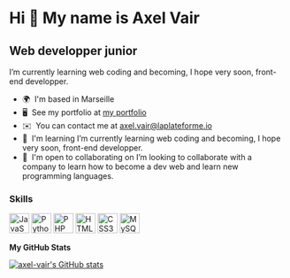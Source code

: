 Hi 👋 My name is Axel Vair
==========================

Web developper junior
--------------

I’m currently learning web coding and becoming, I hope very soon, front-end developper.

*   🌍  I'm based in Marseille
*   🖥️  See my portfolio at [my portfolio](http://axel-vair.students-laplateforme.io)
*   ✉️  You can contact me at [axel.vair@laplateforme.io](mailto:axel.vair@laplateforme.io)
*   🧠  I'm learning I’m currently learning web coding and becoming, I hope very soon, front-end developper.
*   🤝  I'm open to collaborating on I’m looking to collaborate with a company to learn how to become a dev web and learn new programming languages.


### Skills 
<p align="left">
<a href="https://developer.mozilla.org/en-US/docs/Web/JavaScript" target="_blank" rel="noreferrer"><img src="https://raw.githubusercontent.com/danielcranney/readme-generator/main/public/icons/skills/javascript-colored.svg" width="36" height="36" alt="JavaScript" /></a>
<a href="https://www.python.org/" target="_blank" rel="noreferrer"><img src="https://raw.githubusercontent.com/danielcranney/readme-generator/main/public/icons/skills/python-colored.svg" width="36" height="36" alt="Python" /></a>
<a href="https://www.php.net/" target="_blank" rel="noreferrer"><img src="https://raw.githubusercontent.com/danielcranney/readme-generator/main/public/icons/skills/php-colored.svg" width="36" height="36" alt="PHP" /></a>
<a href="https://developer.mozilla.org/en-US/docs/Glossary/HTML5" target="_blank" rel="noreferrer"><img src="https://raw.githubusercontent.com/danielcranney/readme-generator/main/public/icons/skills/html5-colored.svg" width="36" height="36" alt="HTML5" /></a>
<a href="https://www.w3.org/TR/CSS/#css" target="_blank" rel="noreferrer"><img src="https://raw.githubusercontent.com/danielcranney/readme-generator/main/public/icons/skills/css3-colored.svg" width="36" height="36" alt="CSS3" /></a>
<a href="https://www.mysql.com/" target="_blank" rel="noreferrer"><img src="https://raw.githubusercontent.com/danielcranney/readme-generator/main/public/icons/skills/mysql-colored.svg" width="36" height="36" alt="MySQL" /></a>
</p>      

<b>My GitHub Stats</b>

<a href="http://www.github.com/axel-vair"><img src="https://github-readme-stats.vercel.app/api?username=axel-vair&show_icons=true&hide=&count_private=true&title_color=6366f1&text_color=ffffff&icon_color=6366f1&bg_color=1c1917&hide_border=true&show_icons=true" alt="axel-vair's GitHub stats" /></a>
